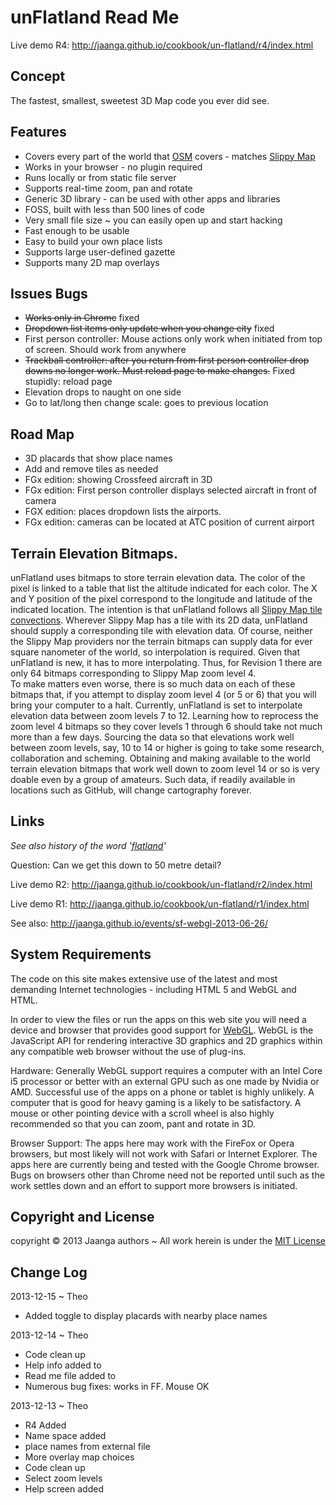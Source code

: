 unFlatland Read Me
==================

Live demo R4: http://jaanga.github.io/cookbook/un-flatland/r4/index.html  

## Concept
The fastest, smallest, sweetest 3D Map code you ever did see.

## Features

* Covers every part of the world that [OSM]( http://www.openstreetmap.org/ ) covers - matches [Slippy Map]( http://wiki.openstreetmap.org/wiki/Slippy_Map )
* Works in your browser  - no plugin required
* Runs locally or from static file server
* Supports real-time zoom, pan and rotate
* Generic 3D library - can be used with other apps and libraries
* FOSS, built with less than 500 lines of code
* Very small file size ~ you can easily open up and start hacking
* Fast enough to be usable
* Easy to build your own place lists
* Supports large user-defined gazette
* Supports many 2D map overlays


## Issues Bugs

* ~~Works only in Chrome~~ fixed
* ~~Dropdown list items only update when you change city~~ fixed
* First person controller: Mouse actions only work when initiated from top of screen. Should work from anywhere
* ~~Trackball controller: after you return from first person controller drop downs no longer work. Must reload page to make changes.~~ Fixed stupidly: reload page
* Elevation drops to naught on one side
* Go to lat/long then change scale: goes to previous location

## Road Map

* 3D placards that show place names
* Add and remove tiles as needed
* FGx edition: showing Crossfeed aircraft in 3D
* FGx edition: First person controller displays selected aircraft in front of camera
* FGX edition: places dropdown lists the airports. 
* FGx edition: cameras can be located at ATC position of current airport

## Terrain Elevation Bitmaps.

unFlatland uses bitmaps to store terrain elevation data. The color of the pixel is linked to a table that list the altitude indicated for each color.
The X and Y position of the pixel correspond to the longitude and latitude of the indicated location.
The intention is that unFlatland follows all [Slippy Map tile convections]( http://wiki.openstreetmap.org/wiki/Slippy_map_tilenames).
Wherever Slippy Map has a tile with its 2D data, unFlatland should supply a corresponding tile with elevation data.
Of course, neither the Slippy Map providers nor the terrain bitmaps can supply data for ever square nanometer of the world, so interpolation is required.
Given that unFlatland is new, it has to more interpolating.
Thus, for Revision 1 there are only 64 bitmaps corresponding to Slippy Map zoom level 4.  
To make matters even worse, there is so much data on each of these bitmaps that, if you attempt to display zoom level 4 (or 5 or 6) that you will bring your computer to a halt.
Currently, unFlatland is set to interpolate elevation data between zoom levels 7 to 12.
Learning how to reprocess the zoom level 4 bitmaps so they cover levels 1 through 6 should take not much more than a few days.
Sourcing the data so that elevations work well between zoom levels, say, 10 to 14 or higher is going to take some research, collaboration and scheming.
Obtaining and making available to the world terrain elevation bitmaps that work well down to zoom level 14 or so is very doable even by a group of amateurs.
Such data, if readily available in locations such as GitHub, will change cartography forever.


## Links

_See also history of the word '[flatland](http://en.wikipedia.org/wiki/Flatland)'_

Question: Can we get this down to 50 metre detail?  

Live demo R2: http://jaanga.github.io/cookbook/un-flatland/r2/index.html  

Live demo  R1: http://jaanga.github.io/cookbook/un-flatland/r1/index.html  

See also: http://jaanga.github.io/events/sf-webgl-2013-06-26/  


## System Requirements

The code on this site makes extensive use of the latest and most demanding Internet technologies - including HTML 5 and WebGL and HTML.

In order to view the files or run the apps on this web site you will need a device and browser that provides good support for [WebGL](http://get.webgl.org/).
WebGL is the JavaScript API for rendering interactive 3D graphics and 2D graphics within any compatible web browser without the use of plug-ins. 

Hardware: Generally WebGL support requires a computer with an Intel Core i5 processor or better with an external GPU such as one made by Nvidia or AMD. 
Successful use of the apps on a phone or tablet is highly unlikely. A computer that is good for heavy gaming is a likely to be satisfactory.
A mouse or other pointing device with a scroll wheel is also highly recommended so that you can zoom, pant and rotate in 3D.

Browser Support: The apps here may work with the FireFox or Opera browsers, but most likely will not work with Safari or Internet Explorer. 
The apps here are currently being and tested with the Google Chrome browser. 
Bugs on browsers other than Chrome need not be reported until such as the work settles down and an effort to support more browsers is initiated.


## Copyright and License
copyright &copy; 2013 Jaanga authors ~ All work herein is under the [MIT License](http://jaanga.github.io/libs/jaanga-copyright-and-mit-license.md)


## Change Log

2013-12-15 ~ Theo

* Added toggle to display placards with nearby place names

2013-12-14 ~ Theo

* Code clean up
* Help info added to
* Read me file added to
* Numerous bug fixes: works in FF. Mouse OK


2013-12-13 ~ Theo

* R4 Added
* Name space added
* place names from external file
* More overlay map choices
* Code clean up
* Select zoom levels
* Help screen added

